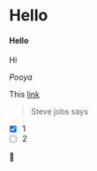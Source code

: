 # Hello
#### Hello

Hi

*Pooya*

This [link](https://google.com)

> Steve jobs says


- [x] 1
- [ ] 2

:eyes:
